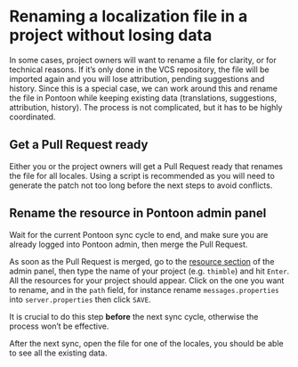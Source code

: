# Renaming a localization file in a project without losing data

In some cases, project owners will want to rename a file for clarity, or for technical reasons. If it’s only done in the VCS repository, the file will be imported again and you will lose attribution, pending suggestions and history. Since this is a special case, we can work around this and rename the file in Pontoon while keeping existing data (translations, suggestions, attribution, history). The process is not complicated, but it has to be highly coordinated.

## Get a Pull Request ready

Either you or the project owners will get a Pull Request ready that renames the file for all locales. Using a script is recommended as you will need to generate the patch not too long before the next steps to avoid conflicts.

## Rename the resource in Pontoon admin panel

Wait for the current Pontoon sync cycle to end, and make sure you are already logged into Pontoon admin, then merge the Pull Request.

As soon as the Pull Request is merged, go to the [resource section](https://pontoon.mozilla.org/a/base/resource/) of the admin panel, then type the name of your project (e.g. `thimble`) and hit `Enter`. All the resources for your project should appear. Click on the one you want to rename, and in the `path` field, for instance rename `messages.properties` into `server.properties` then click `SAVE`.

It is crucial to do this step **before** the next sync cycle, otherwise the process won’t be effective.

After the next sync, open the file for one of the locales, you should be able to see all the existing data.
